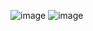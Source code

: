![image](https://github.com/Jiyarathore/Leetcode/assets/96529109/22b5a402-738a-41a8-b470-e606a0420d1c)
![image](https://github.com/Jiyarathore/Leetcode/assets/96529109/bfd1015e-38f8-4a1d-814a-09aa76ac24ef)
